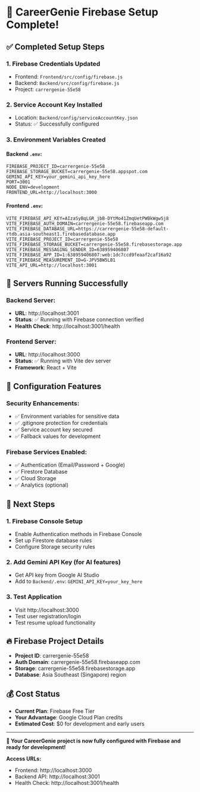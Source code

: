 # 🎉 CareerGenie Firebase Setup Complete!

## ✅ Completed Setup Steps

### 1. **Firebase Credentials Updated**
- Frontend: `Frontend/src/config/firebase.js`
- Backend: `Backend/src/config/firebase.js`
- Project: `carrergenie-55e58`

### 2. **Service Account Key Installed**
- Location: `Backend/config/serviceAccountKey.json`
- Status: ✅ Successfully configured

### 3. **Environment Variables Created**

#### Backend `.env`:
```env
FIREBASE_PROJECT_ID=carrergenie-55e58
FIREBASE_STORAGE_BUCKET=carrergenie-55e58.appspot.com
GEMINI_API_KEY=your_gemini_api_key_here
PORT=3001
NODE_ENV=development
FRONTEND_URL=http://localhost:3000
```

#### Frontend `.env`:
```env
VITE_FIREBASE_API_KEY=AIzaSyBqLGR_jbB-DYtMo41ZmqUetPWBkWgwSj8
VITE_FIREBASE_AUTH_DOMAIN=carrergenie-55e58.firebaseapp.com
VITE_FIREBASE_DATABASE_URL=https://carrergenie-55e58-default-rtdb.asia-southeast1.firebasedatabase.app
VITE_FIREBASE_PROJECT_ID=carrergenie-55e58
VITE_FIREBASE_STORAGE_BUCKET=carrergenie-55e58.firebasestorage.app
VITE_FIREBASE_MESSAGING_SENDER_ID=638959406807
VITE_FIREBASE_APP_ID=1:638959406807:web:1dc7ccd9feaaf2caf16a92
VITE_FIREBASE_MEASUREMENT_ID=G-JPV5BW5LB1
VITE_API_URL=http://localhost:3001
```

## 🚀 **Servers Running Successfully**

### Backend Server:
- **URL**: http://localhost:3001
- **Status**: ✅ Running with Firebase connection verified
- **Health Check**: http://localhost:3001/health

### Frontend Server:
- **URL**: http://localhost:3000
- **Status**: ✅ Running with Vite dev server
- **Framework**: React + Vite

## 🔧 **Configuration Features**

### Security Enhancements:
- ✅ Environment variables for sensitive data
- ✅ .gitignore protection for credentials
- ✅ Service account key secured
- ✅ Fallback values for development

### Firebase Services Enabled:
- ✅ Authentication (Email/Password + Google)
- ✅ Firestore Database
- ✅ Cloud Storage
- ✅ Analytics (optional)

## 🎯 **Next Steps**

### 1. **Firebase Console Setup**
- Enable Authentication methods in Firebase Console
- Set up Firestore database rules
- Configure Storage security rules

### 2. **Add Gemini API Key** (for AI features)
- Get API key from Google AI Studio
- Add to `Backend/.env`: `GEMINI_API_KEY=your_key_here`

### 3. **Test Application**
- Visit http://localhost:3000
- Test user registration/login
- Test resume upload functionality

## 🔥 **Firebase Project Details**
- **Project ID**: carrergenie-55e58
- **Auth Domain**: carrergenie-55e58.firebaseapp.com
- **Storage**: carrergenie-55e58.firebasestorage.app
- **Database**: Asia Southeast (Singapore) region

## 💰 **Cost Status**
- **Current Plan**: Firebase Free Tier
- **Your Advantage**: Google Cloud Plan credits
- **Estimated Cost**: $0 for development and early users

---

**🎉 Your CareerGenie project is now fully configured with Firebase and ready for development!**

**Access URLs:**
- Frontend: http://localhost:3000
- Backend API: http://localhost:3001
- Health Check: http://localhost:3001/health
